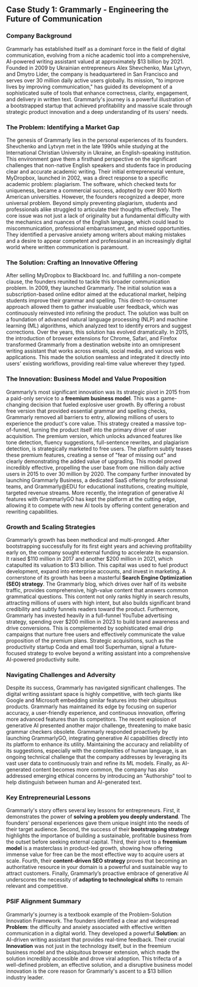 ## Case Study 1: Grammarly - Engineering the Future of Communication

### Company Background

Grammarly has established itself as a dominant force in the field of digital communication, evolving from a niche academic tool into a comprehensive, AI-powered writing assistant valued at approximately $13 billion by 2021. Founded in 2009 by Ukrainian entrepreneurs Alex Shevchenko, Max Lytvyn, and Dmytro Lider, the company is headquartered in San Francisco and serves over 30 million daily active users globally. Its mission, "to improve lives by improving communication," has guided its development of a sophisticated suite of tools that enhance correctness, clarity, engagement, and delivery in written text. Grammarly's journey is a powerful illustration of a bootstrapped startup that achieved profitability and massive scale through strategic product innovation and a deep understanding of its users' needs.

### The Problem: Identifying a Market Gap

The genesis of Grammarly lies in the personal experiences of its founders. Shevchenko and Lytvyn met in the late 1990s while studying at the International Christian University in Ukraine, an English-speaking institution. This environment gave them a firsthand perspective on the significant challenges that non-native English speakers and students face in producing clear and accurate academic writing. Their initial entrepreneurial venture, MyDropbox, launched in 2002, was a direct response to a specific academic problem: plagiarism. The software, which checked texts for uniqueness, became a commercial success, adopted by over 800 North American universities. However, the founders recognized a deeper, more universal problem. Beyond simply preventing plagiarism, students and professionals alike struggled to articulate their thoughts effectively. The core issue was not just a lack of originality but a fundamental difficulty with the mechanics and nuances of the English language, which could lead to miscommunication, professional embarrassment, and missed opportunities. They identified a pervasive anxiety among writers about making mistakes and a desire to appear competent and professional in an increasingly digital world where written communication is paramount.

### The Solution: Crafting an Innovative Offering

After selling MyDropbox to Blackboard Inc. and fulfilling a non-compete clause, the founders reunited to tackle this broader communication problem. In 2009, they launched Grammarly. The initial solution was a subscription-based online editor aimed at the educational market, helping students improve their grammar and spelling. This direct-to-consumer approach allowed them to gather invaluable user feedback, which was continuously reinvested into refining the product. The solution was built on a foundation of advanced natural language processing (NLP) and machine learning (ML) algorithms, which analyzed text to identify errors and suggest corrections. Over the years, this solution has evolved dramatically. In 2015, the introduction of browser extensions for Chrome, Safari, and Firefox transformed Grammarly from a destination website into an omnipresent writing assistant that works across emails, social media, and various web applications. This made the solution seamless and integrated it directly into users' existing workflows, providing real-time value wherever they typed.

### The Innovation: Business Model and Value Proposition

Grammarly’s most significant innovation was its strategic pivot in 2015 from a paid-only service to a **freemium business model**. This was a game-changing decision that fueled explosive user growth. By offering a robust free version that provided essential grammar and spelling checks, Grammarly removed all barriers to entry, allowing millions of users to experience the product's core value. This strategy created a massive top-of-funnel, turning the product itself into the primary driver of user acquisition. The premium version, which unlocks advanced features like tone detection, fluency suggestions, full-sentence rewrites, and plagiarism detection, is strategically marketed to free users. The platform subtly teases these premium features, creating a sense of "fear of missing out" and clearly demonstrating the added value of upgrading. This model proved incredibly effective, propelling the user base from one million daily active users in 2015 to over 30 million by 2020. The company further innovated by launching Grammarly Business, a dedicated SaaS offering for professional teams, and Grammarly@EDU for educational institutions, creating multiple, targeted revenue streams. More recently, the integration of generative AI features with GrammarlyGO has kept the platform at the cutting edge, allowing it to compete with new AI tools by offering content generation and rewriting capabilities.

### Growth and Scaling Strategies

Grammarly’s growth has been methodical and multi-pronged. After bootstrapping successfully for its first eight years and achieving profitability early on, the company sought external funding to accelerate its expansion. It raised $110 million in 2017 and another $200 million in 2021, which catapulted its valuation to $13 billion. This capital was used to fuel product development, expand into enterprise accounts, and invest in marketing. A cornerstone of its growth has been a masterful **Search Engine Optimization (SEO) strategy**. The Grammarly blog, which drives over half of its website traffic, provides comprehensive, high-value content that answers common grammatical questions. This content not only ranks highly in search results, attracting millions of users with high intent, but also builds significant brand credibility and subtly funnels readers toward the product. Furthermore, Grammarly has invested heavily in a full-funnel YouTube advertising strategy, spending over $200 million in 2023 to build brand awareness and drive conversions. This is complemented by sophisticated email drip campaigns that nurture free users and effectively communicate the value proposition of the premium plans. Strategic acquisitions, such as the productivity startup Coda and email tool Superhuman, signal a future-focused strategy to evolve beyond a writing assistant into a comprehensive AI-powered productivity suite.

### Navigating Challenges and Adversity

Despite its success, Grammarly has navigated significant challenges. The digital writing assistant space is highly competitive, with tech giants like Google and Microsoft embedding similar features into their ubiquitous products. Grammarly has maintained its edge by focusing on superior accuracy, a user-friendly experience, and continuous innovation, offering more advanced features than its competitors. The recent explosion of generative AI presented another major challenge, threatening to make basic grammar checkers obsolete. Grammarly responded proactively by launching GrammarlyGO, integrating generative AI capabilities directly into its platform to enhance its utility. Maintaining the accuracy and reliability of its suggestions, especially with the complexities of human language, is an ongoing technical challenge that the company addresses by leveraging its vast user data to continuously train and refine its ML models. Finally, as AI-generated content becomes more common, the company has also addressed emerging ethical concerns by introducing an "Authorship" tool to help distinguish between human and AI-generated text.

### Key Entrepreneurial Lessons

Grammarly's story offers several key lessons for entrepreneurs. First, it demonstrates the power of **solving a problem you deeply understand**. The founders' personal experiences gave them unique insight into the needs of their target audience. Second, the success of their **bootstrapping strategy** highlights the importance of building a sustainable, profitable business from the outset before seeking external capital. Third, their pivot to a **freemium model** is a masterclass in product-led growth, showing how offering immense value for free can be the most effective way to acquire users at scale. Fourth, their **content-driven SEO strategy** proves that becoming an authoritative resource in your domain is a powerful and sustainable way to attract customers. Finally, Grammarly’s proactive embrace of generative AI underscores the necessity of **adapting to technological shifts** to remain relevant and competitive.

### PSIF Alignment Summary

Grammarly's journey is a textbook example of the Problem-Solution Innovation Framework. The founders identified a clear and widespread **Problem**: the difficulty and anxiety associated with effective written communication in a digital world. They developed a powerful **Solution**: an AI-driven writing assistant that provides real-time feedback. Their crucial **Innovation** was not just in the technology itself, but in the freemium business model and the ubiquitous browser extension, which made the solution incredibly accessible and drove viral adoption. This trifecta of a well-defined problem, an effective solution, and a disruptive business model innovation is the core reason for Grammarly's ascent to a $13 billion industry leader.